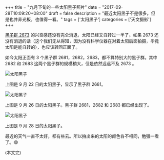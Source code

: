 +++
title = "九月下旬的一些太阳黑子照片"
date = "2017-09-28T10:09:20+08:00"
draft = false
description = "最近太阳黑子不是很多，但是也并非光板，也值得一看。"
tags = ['太阳黑子']
categories = ['天文摄影']
+++

[黑子群 2673](/post/sunspots-2673-and-solar-flare/) 的兴奋感还没有完全消退，太阳已经又自转过一半了。如果 2673 还没有消退的话（这个我们无从得知，因为没有科学仪器在对着太阳后面拍摄，毕竟太阳是能自转的），也应该转回正面了。

如今太阳正面有 3 个黑子群 2681，2682，2683，都不算特别大的黑子群。其中 2682 和 2683 这两个黑子群的规模稍大，但是依然远远不及 2673 。

![太阳黑子](/images/sunspots_170922.jpg)

上图是 9 月 22 日的太阳黑子，显示了黑子群 2681。

![太阳黑子](/images/sunspots_170926.jpg)

上图是 9 月 26 日的太阳黑子。黑子群 2681，2682 和 2683 都已经出现了。

![太阳黑子](/images/sunspots_170928.jpg)

上图是 9 月 28 日的太阳黑子。

最近的天气一直不太好，都有些云。所以拍出来的太阳的颜色各不相同，勉强一看了。😄

(本文完)
